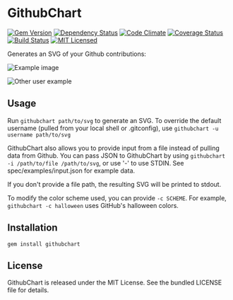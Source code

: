 GithubChart
============

[![Gem Version](https://img.shields.io/gem/v/githubchart.svg)](https://rubygems.org/gems/githubchart)
[![Dependency Status](https://img.shields.io/gemnasium/akerl/githubchart.svg)](https://gemnasium.com/akerl/githubchart)
[![Code Climate](https://img.shields.io/codeclimate/github/akerl/githubchart.svg)](https://codeclimate.com/github/akerl/githubchart)
[![Coverage Status](https://img.shields.io/coveralls/akerl/githubchart.svg)](https://coveralls.io/r/akerl/githubchart)
[![Build Status](https://img.shields.io/travis/akerl/githubchart.svg)](https://travis-ci.org/akerl/githubchart)
[![MIT Licensed](https://img.shields.io/badge/license-MIT-green.svg)](https://tldrlegal.com/license/mit-license)

Generates an SVG of your Github contributions:

![Example image](http://akerl.github.io/githubchart/chart.svg)

![Other user example](http://akerl.github.io/githubchart/other_user.svg)

## Usage

Run `githubchart path/to/svg` to generate an SVG. To override the default username (pulled from your local shell or .gitconfig), use `githubchart -u username path/to/svg`

GithubChart also allows you to provide input from a file instead of pulling data from Github. You can pass JSON to GithubChart by using `githubchart -i /path/to/file /path/to/svg`, or use '-' to use STDIN. See spec/examples/input.json for example data.

If you don't provide a file path, the resulting SVG will be printed to stdout.

To modify the color scheme used, you can provide `-c SCHEME`. For example, `githubchart -c halloween` uses GitHub's halloween colors.

## Installation

    gem install githubchart

## License

GithubChart is released under the MIT License. See the bundled LICENSE file for details.

